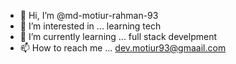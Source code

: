 - 👋 Hi, I’m @md-motiur-rahman-93
- 👀 I’m interested in ... learning tech
- 🌱 I’m currently learning ... full stack develpment
- 📫 How to reach me ... dev.motiur93@gmaail.com

<!---
md-motiur-rahman-93/md-motiur-rahman-93 is a ✨ special ✨ repository because its `README.md` (this file) appears on your GitHub profile.
You can click the Preview link to take a look at your changes.
--->
